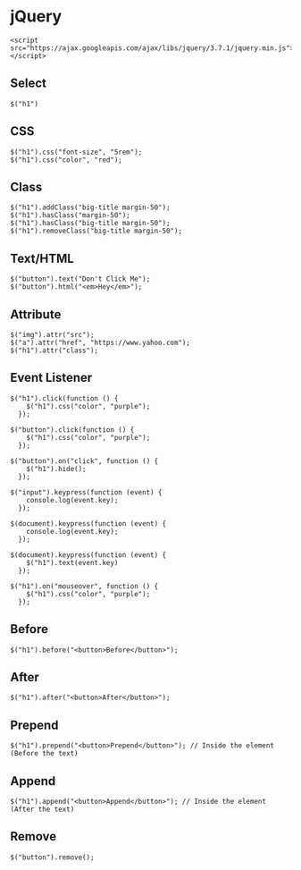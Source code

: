 # jQuery
```
<script src="https://ajax.googleapis.com/ajax/libs/jquery/3.7.1/jquery.min.js"></script>
```
## Select
```
$("h1")
```
## CSS
```
$("h1").css("font-size", "5rem");
$("h1").css("color", "red");
```
## Class
```
$("h1").addClass("big-title margin-50");
$("h1").hasClass("margin-50");
$("h1").hasClass("big-title margin-50");
$("h1").removeClass("big-title margin-50");
```
## Text/HTML
```
$("button").text("Don't Click Me");
$("button").html("<em>Hey</em>");
```
## Attribute
```
$("img").attr("src");
$("a").attr("href", "https://www.yahoo.com");
$("h1").attr("class");
```
## Event Listener
```
$("h1").click(function () {
    $("h1").css("color", "purple");
  });

$("button").click(function () {
    $("h1").css("color", "purple");
  });

$("button").on("click", function () {
    $("h1").hide();
  });

$("input").keypress(function (event) {
    console.log(event.key);
  });

$(document).keypress(function (event) {
    console.log(event.key);
  });

$(document).keypress(function (event) {
    $("h1").text(event.key)
  });

$("h1").on("mouseover", function () {
    $("h1").css("color", "purple");
  });
```
## Before
```
$("h1").before("<button>Before</button>");
```
## After
```
$("h1").after("<button>After</button>");
```
## Prepend
```
$("h1").prepend("<button>Prepend</button>"); // Inside the element (Before the text)
```
## Append
```
$("h1").append("<button>Append</button>"); // Inside the element (After the text)
```
## Remove
```
$("button").remove();
```
